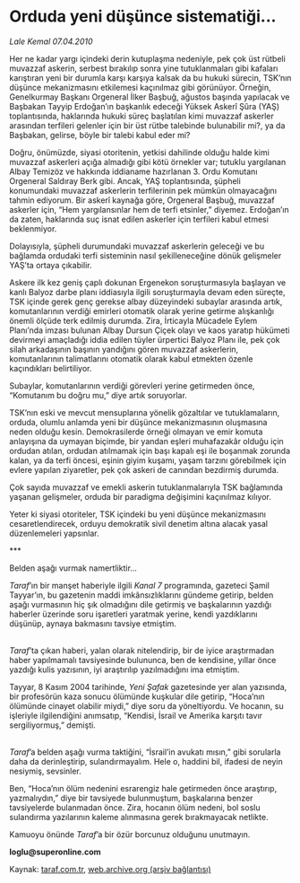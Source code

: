 # Orduda yeni düşünce sistematiği...

*Lale Kemal 07.04.2010*

<div class="yazi"><p>Her ne kadar yargı içindeki derin kutuplaşma nedeniyle, pek çok üst rütbeli muvazzaf askerin, serbest bırakılıp sonra yine tutuklanmaları gibi kafaları karıştıran yeni bir durumla karşı karşıya kalsak da bu hukuki sürecin, TSK’nın düşünce mekanizmasını etkilemesi kaçınılmaz gibi görünüyor. Örneğin, Genelkurmay Başkanı Orgeneral İlker Başbuğ, ağustos başında yapılacak ve Başbakan Tayyip Erdoğan’ın başkanlık edeceği Yüksek Askerî Şûra (YAŞ) toplantısında, haklarında hukuki süreç başlatılan kimi muvazzaf askerler arasından terfileri gelenler için bir üst rütbe talebinde bulunabilir mi?, ya da Başbakan, gelirse, böyle bir talebi kabul eder mi? </p>
<p>Doğru, önümüzde, siyasi otoritenin, yetkisi dahilinde olduğu halde kimi muvazzaf askerleri açığa almadığı gibi kötü örnekler var; tutuklu yargılanan Albay Temizöz ve hakkında iddianame hazırlanan 3. Ordu Komutanı Orgeneral Saldıray Berk gibi. Ancak, YAŞ toplantısında, şüpheli konumundaki muvazzaf askerlerin terfilerinin pek mümkün olmayacağını tahmin ediyorum. Bir askerî kaynağa göre, Orgeneral Başbuğ, muvazzaf askerler için, “Hem yargılansınlar hem de terfi etsinler,” diyemez. Erdoğan’ın da zaten, haklarında suç isnat edilen askerler için terfileri kabul etmesi beklenmiyor. </p>
<p>Dolayısıyla, şüpheli durumundaki muvazzaf askerlerin geleceği ve bu bağlamda ordudaki terfi sisteminin nasıl şekilleneceğine dönük gelişmeler YAŞ’ta ortaya çıkabilir. </p>
<p>Askere ilk kez geniş çaplı dokunan Ergenekon soruşturmasıyla başlayan ve kanlı Balyoz darbe planı iddiasıyla ilgili soruşturmayla devam eden süreçte, TSK içinde gerek genç gerekse albay düzeyindeki subaylar arasında artık, komutanlarının verdiği emirleri otomatik olarak yerine getirme alışkanlığı önemli ölçüde terk edilmiş durumda. Zira, İrticayla Mücadele Eylem Planı’nda imzası bulunan Albay Dursun Çiçek olayı ve kaos yaratıp hükümeti devirmeyi amaçladığı iddia edilen tüyler ürpertici Balyoz Planı ile, pek çok silah arkadaşının başının yandığını gören muvazzaf askerlerin, komutanlarının talimatlarını otomatik olarak kabul etmekten özenle kaçındıkları belirtiliyor. </p>
<p>Subaylar, komutanlarının verdiği görevleri yerine getirmeden önce, “Komutanım bu doğru mu,” diye artık soruyorlar. </p>
<p>TSK’nın eski ve mevcut mensuplarına yönelik gözaltılar ve tutuklamaların, orduda, olumlu anlamda yeni bir düşünce mekanizmasının oluşmasına neden olduğu kesin. Demokrasilerde örneği olmayan ve emir komuta anlayışına da uymayan biçimde, bir yandan eşleri muhafazakâr olduğu için ordudan atılan, ordudan atılmamak için başı kapalı eşi ile boşanmak zorunda kalan, ya da terfi öncesi, eşinin giyim kuşamı, yaşam tarzını görebilmek için evlere yapılan ziyaretler, pek çok askeri de canından bezdirmiş durumda. </p>
<p>Çok sayıda muvazzaf ve emekli askerin tutuklanmalarıyla TSK bağlamında yaşanan gelişmeler, orduda bir paradigma değişimini kaçınılmaz kılıyor. </p>
<p>Yeter ki siyasi otoriteler, TSK içindeki bu yeni düşünce mekanizmasını cesaretlendirecek, orduyu demokratik sivil denetim altına alacak yasal düzenlemeleri yapsınlar. </p>
<p>*** </p>
<p>Belden aşağı vurmak namertliktir...</p>
<p><i>Taraf</i>’ın bir manşet haberiyle ilgili <i>Kanal 7</i> programında, gazeteci Şamil Tayyar’ın, bu gazetenin maddi imkânsızlıklarını gündeme getirip, belden aşağı vurmasının hiç şık olmadığını dile getirmiş ve başkalarının yazdığı haberler üzerinde soru işaretleri yaratmak yerine, kendi yazdıklarını düşünüp, aynaya bakmasını tavsiye etmiştim. </p>
<p><i><br/>Taraf</i>’ta çıkan haberi, yalan olarak nitelendirip, bir de iyice araştırmadan haber yapılmamalı tavsiyesinde bulununca, ben de kendisine, yıllar önce yazdığı kulis yazısının, iyi araştırılıp yazılmadığını ima etmiştim. </p>
<p>Tayyar, 8 Kasım 2004 tarihinde, <i>Yeni Şafak</i> gazetesinde yer alan yazısında, bir profesörün kaza sonucu ölümünde kuşkular dile getirip, “Hoca’nın ölümünde cinayet olabilir miydi,” diye soru da yöneltiyordu. Ve hocanın, su işleriyle ilgilendiğini anımsatıp, “Kendisi, İsrail ve Amerika karşıtı tavır sergiliyormuş,” demişti. </p>
<p><i><br/>Taraf</i>’a belden aşağı vurma taktiğini, “İsrail’in avukatı mısın,” gibi sorularla daha da derinleştirip, sulandırmayalım. Hele o, haddini bil, ifadesi de neyin nesiymiş, sevsinler. </p>
<p>Ben, “Hoca’nın ölüm nedenini esrarengiz hale getirmeden önce araştırıp, yazmalıydın,” diye bir tavsiyede bulunmuştum, başkalarına benzer tavsiyelerde bulanmadan önce. Zira, hocanın ölüm nedeni, bol soslu sulandırma yazılarının kaleme alınmasına gerek bırakmayacak netlikte. </p>
<p>Kamuoyu önünde <i>Taraf</i>’a bir özür borcunuz olduğunu unutmayın.</p>
<p><b>loglu@superonline.com</b></p></div>

Kaynak: [taraf.com.tr](http://www.taraf.com.tr:80/makale/10788.htm), [web.archive.org (arşiv bağlantısı)](http://web.archive.org/web/20100410121555/http://www.taraf.com.tr:80/makale/10788.htm)

